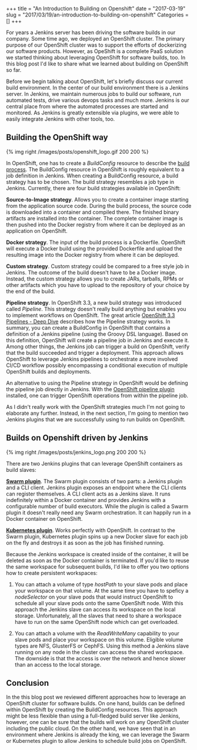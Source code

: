 +++
title = "An Introduction to Building on Openshift"
date = "2017-03-19"
slug = "2017/03/19/an-introduction-to-building-on-openshift"
Categories = []
+++

For years a Jenkins server has been driving the software builds in our company. Some time ago, we deployed an OpenShift cluster. The primary purpose of our OpenShift cluster was to support the efforts of dockerizing our software products. However, as OpeShift is a complete PaaS solution we started thinking about leveraging OpenShift for software builds, too. In this blog post I'd like to share what we learned about building on OpenShift so far.

<!-- more -->

Before we begin talking about OpenShift, let's briefly discuss our current build environment. In the center of our build environment there is a Jenkins server. In Jenkins, we maintain numerous jobs to build our software, run automated tests, drive various devops tasks and much more. Jenkins is our central place from where the automated processes are started and monitored. As Jenkins is greatly extensible via plugins, we were able to easily integrate Jenkins with other tools, too.

## Building the OpenShift way

{% img right /images/posts/openshift_logo.gif 200 200 %}

In OpenShift, one has to create a *BuildConfig* resource to describe the [build process](https://docs.openshift.org/latest/dev_guide/builds/index.html). The BuildConfig resource in OpenShift is roughly equivalent to a job definition in Jenkins. When creating a BuildConfig resource, a build strategy has to be chosen. The build strategy resembles a job type in Jenkins. Currently, there are four build strategies available in OpenShift:

**Source-to-Image strategy**. Allows you to create a container image starting from the application source code. During the build process, the source code is downloaded into a container and compiled there. The finished binary artifacts are installed into the container. The complete container image is then pushed into the Docker registry from where it can be deployed as an application on OpenShift.

**Docker strategy**. The input of the build process is a Dockerfile. OpenShift will execute a Docker build using the provided Dockerfile and upload the resulting image into the Docker registry from where it can be deployed.

**Custom strategy**. Custom strategy could be compared to a free style job in Jenkins. The outcome of the build doesn't have to be a Docker image. Instead, the custom strategy allows you to create JARs, tarballs, RPMs or other artifacts which you have to upload to the repository of your choice by the end of the build.

**Pipeline strategy**. In OpenShift 3.3, a new build strategy was introduced called *Pipeline*. This strategy doesn't really build anything but enables you to implement workflows on OpenShift. The great article [OpenShift 3.3 Pipelines - Deep Dive](https://blog.openshift.com/openshift-3-3-pipelines-deep-dive/) describes how the Pipeline strategy works. In summary, you can create a BuildConfig in OpenShift that contains a definition of a Jenkins pipeline (using the Groovy DSL language). Based on this definition, OpenShift will create a pipeline job in Jenkins and execute it. Among other things, the Jenkins job can trigger a build on OpenShift, verify that the build succeeded and trigger a deployment. This approach allows OpenShift to leverage Jenkins pipelines to orchestrate a more involved CI/CD workflow possibly encompassing a conditional execution of multiple OpenShift builds and deployments.

An alternative to using the Pipeline strategy in OpenShift would be defining the pipeline job directly in Jenkins. With the [OpenShift pipeline plugin](https://plugins.jenkins.io/openshift-pipeline) installed, one can trigger OpenShift operations from within the pipeline job.

As I didn't really work with the OpenShift strategies much I'm not going to elaborate any further. Instead, in the next section, I'm going to mention two Jenkins plugins that we are successfully using to run builds on OpenShift.

## Builds on Openshift driven by Jenkins

{% img right /images/posts/jenkins_logo.png 200 200 %}

There are two Jenkins plugins that can leverage OpenShift containers as build slaves:

**[Swarm plugin](https://wiki.jenkins-ci.org/display/JENKINS/Swarm+Plugin)**. The Swarm plugin consists of two parts: a Jenkins plugin and a CLI client. Jenkins plugin exposes an endpoint where the CLI clients can register themselves. A CLI client acts as a Jenkins slave. It runs indefinitely within a Docker container and provides Jenkins with a configurable number of build executors. While the plugin is called a Swarm plugin it doesn't really need any Swarm orchestration. It can happily run in a Docker container on OpenShift.

**[Kubernetes plugin](https://wiki.jenkins-ci.org/display/JENKINS/Kubernetes+Plugin)**. Works perfectly with OpenShift. In contrast to the Swarm plugin, Kubernetes plugin spins up a new Docker slave for each job on the fly and destroys it as soon as the job has finished running.

Because the Jenkins workspace is created inside of the container, it will be deleted as soon as the Docker container is terminated. If you'd like to reuse the same workspace for subsequent builds, I'd like to offer you two options how to create persistent workspaces:

1. You can attach a volume of type *hostPath* to your slave pods and place your workspace on that volume. At the same time you have to speficy a *nodeSelector* on your slave pods that would instruct OpenShift to schedule all your slave pods onto the same OpenShift node. With this approach the Jenkins slave can access its workspace on the local storage. Unfortunately, all the slaves that need to share a workspace have to run on the same OpenShift node which can get overloaded.

2. You can attach a volume with the *ReadWriteMany* capability to your slave pods and place your workspace on this volume. Eligible volume types are NFS, GlusterFS or CephFS. Using this method a Jenkins slave running on any node in the cluster can access the shared workspace. The downside is that the access is over the network and hence slower than an access to the local storage.

## Conclusion

In the this blog post we reviewed different approaches how to leverage an OpenShift cluster for software builds. On one hand, builds can be defined within OpenShift by creating the BuildConfig resources. This approach might be less flexible than using a full-fledged build server like Jenkins, however, one can be sure that the builds will work on any OpenShift cluster including the public cloud. On the other hand, we have seen that in an environment where Jenkins is already the king, we can leverage the Swarm or Kubernetes plugin to allow Jenkins to schedule build jobs on OpenShift.
